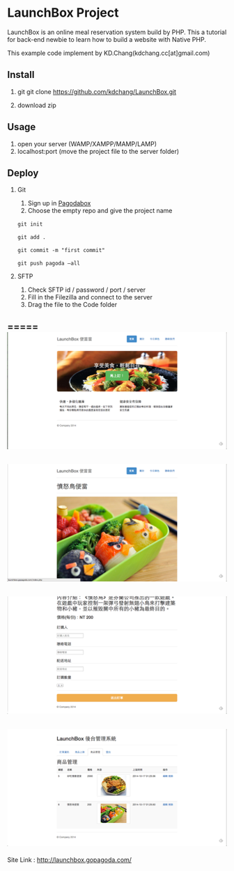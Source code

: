 # LaunchBox Project 
LaunchBox is an online meal reservation system build by PHP. This a tutorial for back-end newbie to learn how to build a website with Native PHP. 

This example code implement by KD.Chang(kdchang.cc[at]gmail.com)

## Install
1. git
	git clone https://github.com/kdchang/LaunchBox.git

2. download zip

## Usage
1. open your server (WAMP/XAMPP/MAMP/LAMP)
2. localhost:port (move the project file to the server folder)

## Deploy
1. Git
	1. Sign up in [Pagodabox](https://pagodabox.com/)
	2. Choose the empty repo and give the project name 
	```
	git init 
	```
	```
	git add .
	```
	```
	git commit -m "first commit"
	```
	```
	git push pagoda —all
	```

2. SFTP
	1. Check SFTP id / password / port / server
	2. Fill in the Filezilla and connect to the server
	3. Drag the file to the Code folder

=====
![Alt text](assets/images/index.png)
-----
![Alt text](assets/images/order_1.png)
-----
![Alt text](assets/images/order_2.png)
-----
![Alt text](assets/images/admin.png)
-----
Site Link : http://launchbox.gopagoda.com/
